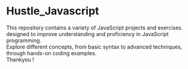 # Hustle_Javascript
This repository contains a variety of JavaScript projects and exercises designed to improve understanding and proficiency in JavaScript programming. 
<br>
Explore different concepts, from basic syntax to advanced techniques, through hands-on coding examples.
<br>
Thankyou !
